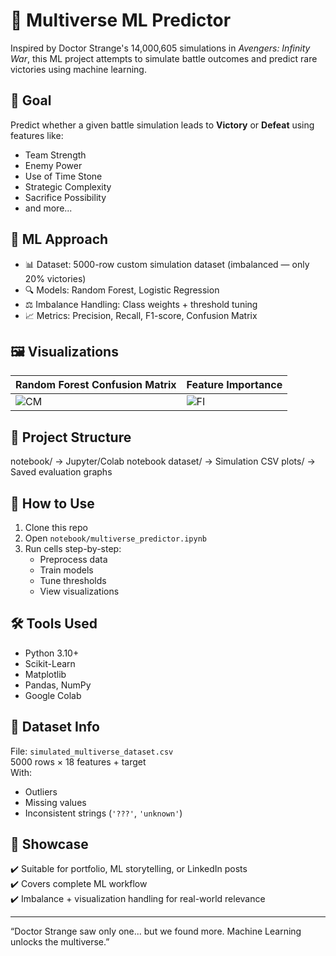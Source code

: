 # 🔮 Multiverse ML Predictor

Inspired by Doctor Strange's 14,000,605 simulations in *Avengers: Infinity War*, this ML project attempts to simulate battle outcomes and predict rare victories using machine learning.

## 🎯 Goal
Predict whether a given battle simulation leads to **Victory** or **Defeat** using features like:
- Team Strength
- Enemy Power
- Use of Time Stone
- Strategic Complexity
- Sacrifice Possibility
- and more...

## 🧠 ML Approach

- 📊 Dataset: 5000-row custom simulation dataset (imbalanced — only 20% victories)
- 🔍 Models: Random Forest, Logistic Regression
- ⚖️ Imbalance Handling: Class weights + threshold tuning
- 📈 Metrics: Precision, Recall, F1-score, Confusion Matrix

## 🖼️ Visualizations

| Random Forest Confusion Matrix | Feature Importance |
|-------------------------------|--------------------|
| ![CM](plots/confusion_matrix_rf.png) | ![FI](plots/feature_importance.png) |

## 📁 Project Structure

notebook/ → Jupyter/Colab notebook
dataset/ → Simulation CSV
plots/ → Saved evaluation graphs

## 🚀 How to Use

1. Clone this repo
2. Open `notebook/multiverse_predictor.ipynb`
3. Run cells step-by-step:
   - Preprocess data
   - Train models
   - Tune thresholds
   - View visualizations

## 🛠️ Tools Used

- Python 3.10+
- Scikit-Learn
- Matplotlib
- Pandas, NumPy
- Google Colab

## 🧪 Dataset Info

File: `simulated_multiverse_dataset.csv`  
5000 rows × 18 features + target  
With:
- Outliers
- Missing values
- Inconsistent strings (`'???'`, `'unknown'`)

## 📢 Showcase

✔️ Suitable for portfolio, ML storytelling, or LinkedIn posts  
✔️ Covers complete ML workflow  
✔️ Imbalance + visualization handling for real-world relevance

---

“Doctor Strange saw only one... but we found more. Machine Learning unlocks the multiverse.”
